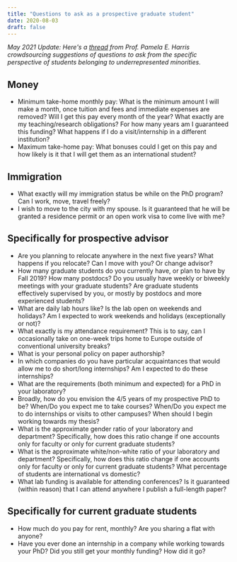 ```yaml
---
title: "Questions to ask as a prospective graduate student"
date: 2020-08-03
draft: false
---
```


<i> May 2021 Update: Here's a <a href="https://twitter.com/DPeharris/status/1367482632964083716">thread</a> from Prof. Pamela E. Harris crowdsourcing suggestions of questions to ask from the specific perspective of students belonging to underrepresented minorities.</i>

## Money

- Minimum take-home monthly pay: What is the minimum amount I will make a month, once tuition and fees and immediate expenses are removed? Will I get this pay every month of the year? What exactly are my teaching/research obligations? For how many years am I guaranteed this funding? What happens if I do a visit/internship in a different institution?
- Maximum take-home pay: What bonuses could I get on this pay and how likely is it that I will get them as an international student?

## Immigration

- What exactly will my immigration status be while on the PhD program? Can I work, move, travel freely?
- I wish to move to the city with my spouse. Is it guaranteed that he will be granted a residence permit or an open work visa to come live with me?

## Specifically for prospective advisor

- Are you planning to relocate anywhere in the next five years? What happens if you relocate? Can I move with you? Or change advisor?</h3>
- How many graduate students do you currently have, or plan to have by Fall 2019? How many postdocs? Do you usually have weekly or biweekly meetings with your graduate students? Are graduate students effectively supervised by you, or mostly by postdocs and more experienced students?</h3>
- What are daily lab hours like? Is the lab open on weekends and holidays? Am I expected to work weekends and holidays (exceptionally or not)?</h3>
- What exactly is my attendance requirement? This is to say, can I occasionally take on one-week trips home to Europe outside of conventional university breaks?</h3>
- What is your personal policy on paper authorship?</h3>
- In which companies do you have particular acquaintances that would allow me to do short/long internships? Am I expected to do these internships?</h3>
- What are the requirements (both minimum and expected) for a PhD in your laboratory?</h3>
- Broadly, how do you envision the 4/5 years of my prospective PhD to be? When/Do you expect me to take courses? When/Do you expect me to do internships or visits to other campuses? When should I begin working towards my thesis?</h3>
- What is the approximate gender ratio of your laboratory and department? Specifically, how does this ratio change if one accounts only for faculty or only for current graduate students?</h3>
- What is the approximate white/non-white ratio of your laboratory and department? Specifically, how does this ratio change if one accounts only for faculty or only for current graduate students? What percentage of students are international vs domestic?</h3>
- What lab funding is available for attending conferences? Is it guaranteed (within reason) that I can attend anywhere I publish a full-length paper?</h3>

## Specifically for current graduate students</h4>

- How much do you pay for rent, monthly? Are you sharing a flat with anyone?</h3>
- Have you ever done an internship in a company while working towards your PhD? Did you still get your monthly funding? How did it go?</h3>
